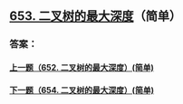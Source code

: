## [653. 二叉树的最大深度](https://leetcode-cn.com/problems/merge-two-sorted-lists/)（简单）





### 答案：



#### [上一题（652. 二叉树的最大深度）(简单)](https://github.com/sdwwld/leetCode/blob/master/src/main/java/com/wld/java/leetcode/leetCode0652.md)

#### [下一题（654. 二叉树的最大深度）(简单)](https://github.com/sdwwld/leetCode/blob/master/src/main/java/com/wld/java/leetcode/leetCode0654.md)
